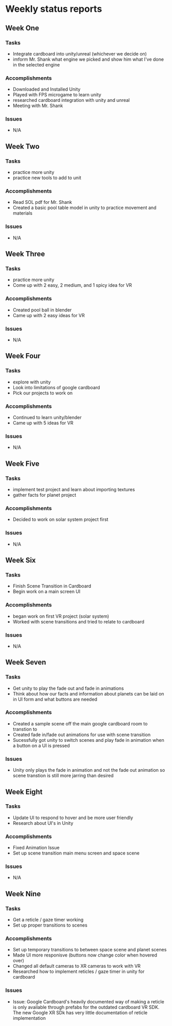 # Weekly status reports

## Week One

### Tasks
- Integrate cardboard into unity/unreal (whichever we decide on)
- imform Mr. Shank what engine we picked and show him what I've done in the selected engine
### Accomplishments
- Downloaded and Installed Unity
- Played with FPS microgame to learn unity
- researched cardboard integration with unity and unreal
- Meeting with Mr. Shank
### Issues
- N/A

## Week Two

### Tasks
- practice more unity
- practice new tools to add to unit
### Accomplishments
- Read SOL pdf for Mr. Shank
- Created a basic pool table model in unity to practice movement and materials
### Issues
- N/A

## Week Three

### Tasks
- practice more unity
- Come up with 2 easy, 2 medium, and 1 spicy idea for VR
### Accomplishments
- Created pool ball in blender 
- Came up with 2 easy ideas for VR
### Issues
- N/A

## Week Four

### Tasks
- explore with unity
- Look into limitations of google cardboard 
- Pick our projects to work on
### Accomplishments
- Continued to learn unity/blender 
- Came up with 5 ideas for VR
### Issues
- N/A

## Week Five

### Tasks
- implement test project and learn about importing textures
- gather facts for planet project
### Accomplishments
- Decided to work on solar system project first
### Issues
- N/A

## Week Six

### Tasks
- Finish Scene Transition in Cardboard
- Begin work on a main screen UI
### Accomplishments
- began work on first VR project (solar system)
- Worked with scene transitions and tried to relate to cardboard
### Issues
- N/A

## Week Seven

### Tasks
- Get unity to play the fade out and fade in animations
- Think about how our facts and information about planets can be laid on in UI form and what buttons are needed
### Accomplishments
- Created a sample scene off the main google cardboard room to transtion to
- Created fade in/fade out animations for use with scene transition
- Sucessfully got unity to switch scenes and play fade in animation when a button on a UI is pressed
### Issues
- Unity only plays the fade in animation and not the fade out animation so scene transtion is still more jarring than desired

## Week Eight

### Tasks
- Update UI to respond to hover and be more user friendly
- Research about UI's in Unity
### Accomplishments
- Fixed Animation Issue
- Set up scene transition main menu screen and space scene
### Issues
- N/A

## Week Nine

### Tasks
- Get a reticle / gaze timer working
- Set up proper transitions to scenes
### Accomplishments
- Set up temporary transitions to between space scene and planet scenes
- Made UI more responisve (buttons now change color when hovered over)
- Changed all default cameras to XR cameras to work with VR
- Researched how to implement reticles / gaze timer in unity for cardboard
### Issues
- Issue: Google Cardboard's heavily documented way of making a reticle is only available through prefabs for the outdated cardboard VR SDK. The new Google XR SDk has very little documentation of reticle implementation
